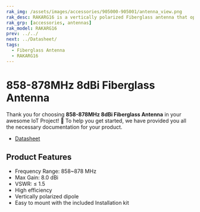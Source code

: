 ```yaml
---
rak_img: /assets/images/accessories/905000-905001/antenna_view.png
rak_desc: RAKARG16 is a vertically polarized Fiberglass antenna that operates from 858 to 878MHz with a VSWR of ≤ 1.5. It has a maximum gain of 8.0dBi.
rak_grp: [accessories, antennas]
rak_model: RAKARG16
prev: ../../
next: ../Datasheet/
tags:
  - Fiberglass Antenna
  - RAKARG16
---
```


# 858-878MHz 8dBi Fiberglass Antenna


Thank you for choosing **858-878MHz 8dBi Fiberglass Antenna** in your awesome IoT Project! 🎉 To help you get started, we have provided you all the necessary documentation for your product.

* [Datasheet](../Datasheet/)

## Product Features

-   Frequency Range: 858~878&nbsp;MHz
-   Max Gain: 8.0&nbsp;dBi
-   VSWR: ≤ 1.5
-   High efficiency
-   Vertically polarized dipole
-   Easy to mount with the included Installation kit